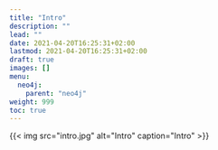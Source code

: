 ```yaml
---
title: "Intro"
description: ""
lead: ""
date: 2021-04-20T16:25:31+02:00
lastmod: 2021-04-20T16:25:31+02:00
draft: true
images: []
menu: 
  neo4j:
    parent: "neo4j"
weight: 999
toc: true
---
```


{{< img src="intro.jpg" alt="Intro" caption="Intro" >}}
